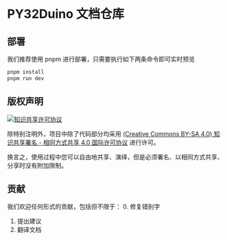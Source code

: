 # PY32Duino 文档仓库

## 部署

我们推荐使用 pnpm 进行部署，只需要执行如下两条命令即可实时预览

```bash
pnpm install
pnpm run dev
```

## 版权声明

[![知识共享许可协议][cc-img]][cc-url]

除特别注明外，项目中除了代码部分均采用 [(Creative Commons BY-SA 4.0) 知识共享署名 - 相同方式共享 4.0 国际许可协议][cc-url] 进行许可。

换言之，使用过程中您可以自由地共享、演绎，但是必须署名、以相同方式共享、分享时没有附加限制。

## 贡献

我们欢迎任何形式的贡献，包括但不限于：
0. 修复错别字
1. 提出建议
2. 翻译文档


[cc-img]: https://i.creativecommons.org/l/by-sa/4.0/88x31.png
[cc-url]: https://creativecommons.org/licenses/by-sa/4.0